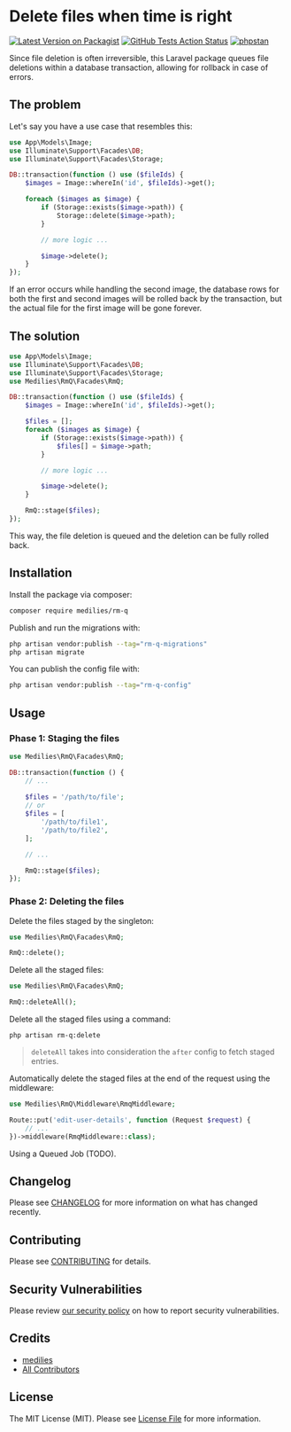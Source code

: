 # Delete files when time is right

[![Latest Version on Packagist](https://img.shields.io/packagist/v/medilies/rm-q.svg?style=flat-square)](https://packagist.org/packages/medilies/rm-q)
[![GitHub Tests Action Status](https://img.shields.io/github/actions/workflow/status/medilies/rm-q/run-tests.yml?branch=main&label=tests&style=flat-square)](https://github.com/medilies/rm-q/actions?query=workflow%3Arun-tests+branch%3Amain)
[![phpstan](https://img.shields.io/github/actions/workflow/status/medilies/rm-q/phpstan.yml?branch=main&label=phpstan&style=flat-square)](https://github.com/medilies/rm-q/actions?query=workflow%3A"phpstan"+branch%3Amain)
<!-- [![Total Downloads](https://img.shields.io/packagist/dt/medilies/rm-q.svg?style=flat-square)](https://packagist.org/packages/medilies/rm-q) -->

Since file deletion is often irreversible, this Laravel package queues file deletions within a database transaction, allowing for rollback in case of errors.

## The problem

Let's say you have a use case that resembles this:

```php
use App\Models\Image;
use Illuminate\Support\Facades\DB;
use Illuminate\Support\Facades\Storage;

DB::transaction(function () use ($fileIds) {
    $images = Image::whereIn('id', $fileIds)->get();

    foreach ($images as $image) {
        if (Storage::exists($image->path)) {
            Storage::delete($image->path);
        }

        // more logic ...

        $image->delete();
    }
});
```

If an error occurs while handling the second image, the database rows for both the first and second images will be rolled back by the transaction, but the actual file for the first image will be gone forever.

## The solution

```php
use App\Models\Image;
use Illuminate\Support\Facades\DB;
use Illuminate\Support\Facades\Storage;
use Medilies\RmQ\Facades\RmQ;

DB::transaction(function () use ($fileIds) {
    $images = Image::whereIn('id', $fileIds)->get();

    $files = [];
    foreach ($images as $image) {
        if (Storage::exists($image->path)) {
            $files[] = $image->path;
        }

        // more logic ...

        $image->delete();
    }

    RmQ::stage($files);
});
```

This way, the file deletion is queued and the deletion can be fully rolled back.

## Installation

Install the package via composer:

```bash
composer require medilies/rm-q
```

Publish and run the migrations with:

```bash
php artisan vendor:publish --tag="rm-q-migrations"
php artisan migrate
```

You can publish the config file with:

```bash
php artisan vendor:publish --tag="rm-q-config"
```

## Usage

### Phase 1: Staging the files

```php
use Medilies\RmQ\Facades\RmQ;

DB::transaction(function () {
    // ...
    
    $files = '/path/to/file';
    // or
    $files = [
        '/path/to/file1',
        '/path/to/file2',
    ];

    // ...

    RmQ::stage($files);
});
```

### Phase 2: Deleting the files

Delete the files staged by the singleton:

```php
use Medilies\RmQ\Facades\RmQ;

RmQ::delete();
```

Delete all the staged files:

```php
use Medilies\RmQ\Facades\RmQ;

RmQ::deleteAll();
```

Delete all the staged files using a command:

```shell
php artisan rm-q:delete
```

> `deleteAll` takes into consideration the `after` config to fetch staged entries.

Automatically delete the staged files at the end of the request using the middleware:

```php
use Medilies\RmQ\Middleware\RmqMiddleware;

Route::put('edit-user-details', function (Request $request) {
    // ...
})->middleware(RmqMiddleware::class);
```

Using a Queued Job (TODO).

## Changelog

Please see [CHANGELOG](CHANGELOG.md) for more information on what has changed recently.

## Contributing

Please see [CONTRIBUTING](CONTRIBUTING.md) for details.

## Security Vulnerabilities

Please review [our security policy](../../security/policy) on how to report security vulnerabilities.

## Credits

- [medilies](https://github.com/medilies)
- [All Contributors](../../contributors)

## License

The MIT License (MIT). Please see [License File](LICENSE.md) for more information.
